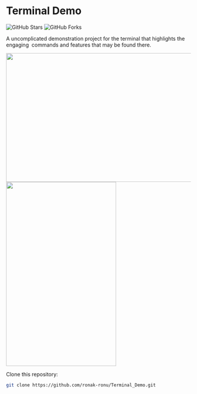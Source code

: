 # Terminal Demo

![GitHub Stars](https://img.shields.io/github/stars/ronak-ronu/Terminal_Demo)
![GitHub Forks](https://img.shields.io/github/forks/ronak-ronu/Terminal_Demo)

A uncomplicated demonstration project for the terminal that highlights the engaging  commands and features that may be found there.
<p float="left">
  <img src="https://github.com/Ronak-Ronu/Terminal_Demo/assets/112187817/69e172fc-a384-4cd9-9637-7e1b8a150098" width="600"  height="350" />
  <img src="https://github.com/Ronak-Ronu/Terminal_Demo/assets/112187817/9b01f5da-ba1c-4ac6-bb06-4b1ccce281db" width="300" height="500" /> 
</p>


Clone this repository:

   ```bash
   git clone https://github.com/ronak-ronu/Terminal_Demo.git


